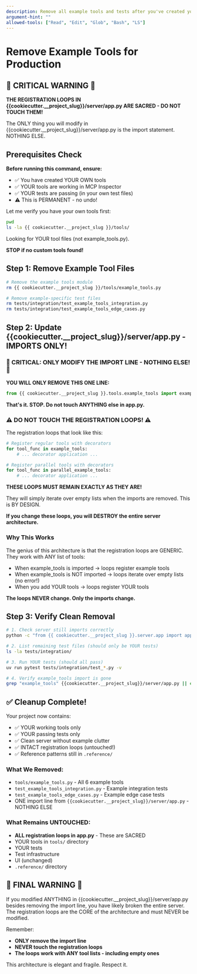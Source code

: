 ```yaml
---
description: Remove all example tools and tests after you've created your own - clean slate for production
argument-hint: ""
allowed-tools: ["Read", "Edit", "Glob", "Bash", "LS"]
---
```


# Remove Example Tools for Production

## 🚨 CRITICAL WARNING 🚨

**THE REGISTRATION LOOPS IN {{cookiecutter.__project_slug}}/server/app.py ARE SACRED - DO NOT TOUCH THEM!**

The ONLY thing you will modify in {{cookiecutter.__project_slug}}/server/app.py is the import statement. NOTHING ELSE.

## Prerequisites Check

**Before running this command, ensure:**
- ✅ You have created YOUR OWN tools
- ✅ YOUR tools are working in MCP Inspector  
- ✅ YOUR tests are passing (in your own test files)
- ⚠️ This is PERMANENT - no undo!

Let me verify you have your own tools first:

```bash
pwd
ls -la {{ cookiecutter.__project_slug }}/tools/
```

Looking for YOUR tool files (not example_tools.py).

**STOP if no custom tools found!**

## Step 1: Remove Example Tool Files

```bash
# Remove the example tools module
rm {{ cookiecutter.__project_slug }}/tools/example_tools.py

# Remove example-specific test files
rm tests/integration/test_example_tools_integration.py
rm tests/integration/test_example_tools_edge_cases.py
```

## Step 2: Update {{cookiecutter.__project_slug}}/server/app.py - IMPORTS ONLY!

### 🛑 CRITICAL: ONLY MODIFY THE IMPORT LINE - NOTHING ELSE! 🛑

**YOU WILL ONLY REMOVE THIS ONE LINE:**
```python
from {{ cookiecutter.__project_slug }}.tools.example_tools import example_tools, parallel_example_tools
```

**That's it. STOP. Do not touch ANYTHING else in app.py.**

### ⚠️ DO NOT TOUCH THE REGISTRATION LOOPS! ⚠️

The registration loops that look like this:
```python
# Register regular tools with decorators
for tool_func in example_tools:
    # ... decorator application ...

# Register parallel tools with decorators  
for tool_func in parallel_example_tools:
    # ... decorator application ...
```

**THESE LOOPS MUST REMAIN EXACTLY AS THEY ARE!**

They will simply iterate over empty lists when the imports are removed. This is BY DESIGN.

**If you change these loops, you will DESTROY the entire server architecture.**

### Why This Works

The genius of this architecture is that the registration loops are GENERIC. They work with ANY list of tools:
- When example_tools is imported → loops register example tools
- When example_tools is NOT imported → loops iterate over empty lists (no error!)
- When you add YOUR tools → loops register YOUR tools

**The loops NEVER change. Only the imports change.**

## Step 3: Verify Clean Removal

```bash
# 1. Check server still imports correctly
python -c "from {{ cookiecutter.__project_slug }}.server.app import app; print('✅ Server imports successfully')"

# 2. List remaining test files (should only be YOUR tests)
ls -la tests/integration/

# 3. Run YOUR tests (should all pass)
uv run pytest tests/integration/test_*.py -v

# 4. Verify example_tools import is gone
grep "example_tools" {{cookiecutter.__project_slug}}/server/app.py || echo "✅ No example_tools import found"
```

## ✅ Cleanup Complete!

Your project now contains:
- ✅ YOUR working tools only
- ✅ YOUR passing tests only
- ✅ Clean server without example clutter
- ✅ INTACT registration loops (untouched!)
- ✅ Reference patterns still in `.reference/`

### What We Removed:
- `tools/example_tools.py` - All 6 example tools
- `test_example_tools_integration.py` - Example integration tests
- `test_example_tools_edge_cases.py` - Example edge case tests
- ONE import line from `{{cookiecutter.__project_slug}}/server/app.py` - NOTHING ELSE

### What Remains UNTOUCHED:
- **ALL registration loops in app.py** - These are SACRED
- YOUR tools in `tools/` directory
- YOUR tests
- Test infrastructure
- UI (unchanged)
- `.reference/` directory

## 🚨 FINAL WARNING 🚨

If you modified ANYTHING in {{cookiecutter.__project_slug}}/server/app.py besides removing the import line, you have likely broken the entire server. The registration loops are the CORE of the architecture and must NEVER be modified.

Remember:
- **ONLY remove the import line**
- **NEVER touch the registration loops**
- **The loops work with ANY tool lists - including empty ones**

This architecture is elegant and fragile. Respect it.